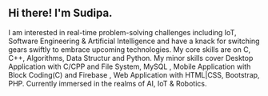 ## Hi there! I'm Sudipa.
I am interested in real-time problem-solving challenges including IoT, Software Engineering & Artificial Intelligence and have a knack for switching gears swiftly to embrace upcoming technologies. My core skills are on C, C++, Algorithms, Data Structur and Python. My minor skills cover Desktop Application with C/CPP and File System, MySQL , Mobile Application with Block Coding(C) and Firebase , Web Application with HTML|CSS, Bootstrap, PHP. Currently immersed in the realms of AI, IoT & Robotics.
